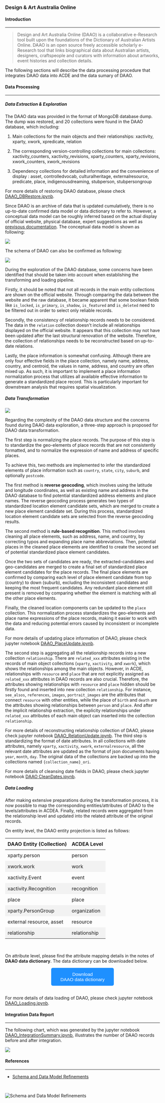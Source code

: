 ### Design & Art Australia Online

#### Introduction
---
> Design and Art Australia Online (DAAO) is a collaborative e-Research tool built upon the foundations of the Dictionary of Australian Artists Online. DAAO is an open source freely accessible scholarly e-Research tool that links biographical data about Australian artists, designers, craftspeople and curators with information about artworks, event histories and collection details.

The following sections will describe the data processing procedure that integrates DAAO data into ACDE and the data sumary of DAAO.

#### Data Processing
---
##### Data Extraction & Exploration

The DAAO data was provided in the format of MongoDB database dump. The dump was restored, and 20 collections were found in the DAAO database, which including:

1. Main collections for the main objects and their relationships: xactivity, xparty, xwork, xpredicate, relation

2. The corresponding version-controlling collections for main collections: xactivity_counters, xactivity_revisions, xparty_counters, xparty_revisions, xwork_counters, xwork_revisions

3. Dependency collections for detailed information and the convenience of display : asset, controlledvocab, culturalheritage, externalresource, predicate, place, indigenousdreaming, stubperson, stubpersongroup

For more details of restoring DAAO database, please check [DAAO_DBRestore.ipynb](https://github.com/acd-engine/jupyterbook/blob/main/integration%20notebooks/DAAO_DBRestore.ipynb).

Since DAAO is an archive of data that is updated cumulatively, there is no up-to-date confirmed data model or data dictionary to refer to. However, a conceptual data model can be roughly inferred based on the actual display of official website, physical database, expert suggestions as well as [previsous documentation](https://blogs.unsw.edu.au/daao/blog/2015/03/schema-and-data-model-refinements/). The conceptual data model is shown as following:

![](./images/ivy_images/DAAO_Conceptual_Data_Model.png)
<br>

The schema of DAAO can also be confirmed as following:

![](./images/ivy_images/DAAO_Schema.png)
<br>

During the exploration of the DAAO database, some concerns have been identified that should be taken into account when establishing the transforming and loading pipeline.

Firstly, it should be noted that not all records in the main entity collections are shown on the official website. Through comparing the data between the website and the raw database, it became apparent that some boolean fields like `is_locked`, `is_primary`, `is_shadow`, `is_featured` and `is_deleted` need to be filtered out in order to select only reliable records.

Secondly, the consistency of relationship records needs to be considered. The data in the `relation` collection doesn't include all relationships displayed on the official website. It appears that this collection may not have been updated after the last structural renovation of the website. Therefore, the collection of relationships needs to be reconstructed based on up-to-date relations.

Lastly, the place information is somewhat confusing. Although there are only four effective fields in the place collection, namely name, address, country, and centroid, the values in name, address, and country are often mixed up. As such, it is important to implement a place information normalization process that utilizes all available effective information to generate a standardized place record. This is particularly important for downstream analysis that requires spatial visualization.

##### Data Transformation

![](./images/ivy_images/DAAO_ETL_Workflow.png)
<br>

Regarding the complexity of the DAAO data structure and the concerns found during DAAO data exploration, a three-step approach is proposed for DAAO data transformation. 

The first step is normalizing the place records. The purpose of this step is to standardize the geo-elements of place records that are not consistently formatted, and to normalize the expression of name and address of specific places.  

To achieve this, two methods are implemented to infer the standardized elements of place information such as `country`, `state`, `city`, `suburb`, and optionally `postcode`. 

The first method is **reverse geocoding**, which involves using the latitude and longitude coordinates, as well as existing name and address in the DAAO database to find potential standardized address elements and place names. The reverse geocoding process generates two types of standardized location element candidate sets, which are merged to create a new place element candidate set. During this process, standardized location element candidate sets are selected from the reverse geocoding results.  

The second method is **rule-based recognition**. This method involves cleaning all place elements, such as address, name, and country, by correcting typos and expanding place name abbreviations. Then, potential places in the cleaned place elements are identified to create the second set of potential standardized place element candidates.  

Once the two sets of candidates are ready, the extracted-candidates and geo-candidates are merged to create a final set of standardized place element candidates for the place records. The final place elements are confirmed by comparing each level of place element candidate from top (country) to down (suburb), excluding the inconsistent candidates and keeping the most frequent candidates. Any redundant place element still present is removed by comparing whether the element is matching with all the other place elements.  

Finally, the cleaned location components can be updated to the `place` collection. This normalization process standardizes the geo-elements and place name expressions of the place records, making it easier to work with the data and reducing potential errors caused by inconsistent or incomplete data.

For more details of updating place information of DAAO, please check jupyter notebook [DAAO_PlaceUpdate.ipynb](https://github.com/acd-engine/jupyterbook/blob/main/integration%20notebooks/DAAO_PlaceUpdate.ipynb).

The second step is aggregating all the relationship records into a new collection `relationship`. There are `related_xxx` attributes existing in the records of main object collections (`xparty`, `xactivity`, and `xwork`), which shows the relationships among the main objects. However, in ACDE, relationships with `resource` and `place`  that are not explicitly assigned as `related_xxx` attributes in DAAO records are also crucial. Therefore, the attributes showing relationships with `resource` and `place` hidden should be firstly found and inserted into new collection `relationship`. For instance, `see_alsos`, `references`, `images`, `portrait_images` are the attributes that connect `resource` with other entities, while the place of  `birth` and `death` are the attributes showing relationships between `person` and `place`. And after the implicit relationship extraction, the explicity relationships under `related_xxx` attributes of each main object can inserted into the collection `relationship`.

For more details of reconstructing relationship collection of DAAO, please check jupyter notebook [DAAO_RelationUpdate.ipynb](https://github.com/acd-engine/jupyterbook/blob/main/integration%20notebooks/DAAO_RelationUpdate.ipynb).
The third step is standardizing the format of date attributes. In all collections with date attributes, namely `xparty`, `xactivity`, `xwork`, `externalresource`, all the relevant date attributes are updated as the format of json documents having `year`, `month`, `day`. The original data of the collections are backed up into the collections named `{collection_name}_ori`. 

For more details of cleansing date fields in DAAO, please check jupyter notebook [DAAO CleanDates.ipynb](https://github.com/acd-engine/jupyterbook/blob/main/integration%20notebooks/DAAO_CleanDates.ipynb).

##### Data Loading

After making extensive preparations during the transformation process, it is now possible to map the corresponding entities/attributes of DAAO to the levels/attributes in ACDEA. Finally, related records were aggregated from the relationship level and updated into the related attribute of the original records.

On entity level, the DAAO entity projection is listed as follows:

<style>
  /* CSS for zebra-striped table */
  table {
    border-collapse: collapse;
    width: 100%;
  }

  th, td {
    padding: 8px;
  }

  /* Zebra striping */
  tr:nth-child(even) {
    background-color: #f2f2f2;
  }
</style>

| DAAO Entity (Collection) | ACDEA Level  |
| ------------------------ | ------------ |
| xparty.person            | person       |
| xwork.work               | work         |
| xactivity.Event          | event        |
| xactivity.Recognition    | recognition  |
| place                    | place        |
| xparty.PersonGroup       | organization |
| external resource, asset | resource     |
| relationship             | relationship |
<br>

On attribute level, please find the attribute mapping details in the notes of **DAAO data dictionary**. The data dictionary can be downloaded below. 

<!DOCTYPE html>
<html>
<head>
<meta name="viewport" content="width=device-width, initial-scale=1">
<!-- Add icon library -->
<link rel="stylesheet" href="https://cdnjs.cloudflare.com/ajax/libs/font-awesome/4.7.0/css/font-awesome.min.css">
<style>
.btn {
  background-color: DodgerBlue;
  border: none;
  color: white;
  padding: 12px 30px;
  cursor: pointer;
  font-size: 15px;
  border-radius: 5px; /* Make the button rounder */
}

/* Darker background on mouse-over */
.btn:hover {
  background-color: RoyalBlue;
}
</style>

</head>
<body>

<div style="text-align: center;">
	<button id="download-btn" class="btn"><i class="fa fa-download"></i> Download <br>DAAO data dictionary</button>
</div>

</body>
</html>

<script src="https://cdn.jsdelivr.net/npm/filesaver.js"></script>
<script>
  // Define the URL of the CSV file
  const csvUrl = "https://raw.githubusercontent.com/acd-engine/jupyterbook/master/data dictionaries/DAAO_Data_Dictionary.xlsx";
  
  // Add a click event listener to the button
  document.getElementById("download-btn").addEventListener("click", () => {
    // Load the CSV file from the URL using an XMLHttpRequest
    const xhr = new XMLHttpRequest();
    xhr.open("GET", csvUrl);
    xhr.responseType = "blob";
    xhr.onload = () => {
      // Save the Blob as a file with the given name
      saveAs(xhr.response, "DAAO_Data_Dictionary.xlsx");
    };
    xhr.send();
  });
</script>
<br>

For more details of data loading of DAAO, please check jupyter notebook [DAAO_Loading.ipynb](https://github.com/acd-engine/jupyterbook/blob/main/integration%20notebooks/DAAO_Loading.ipynb).

#### Integration Data Report
---
The following chart, which was generated by the jupyter notebook [DAAO_IntegrationSummary.ipynb](https://github.com/acd-engine/jupyterbook/blob/main/integration%20notebooks/DAAO_IntegrationSummary.ipynb), illustrates the number of DAAO records before and after integration.

![](./images/ivy_images/DAAO_integration_summary.png)

#### References
---
* [Schema and Data Model Refinements](https://blogs.unsw.edu.au/daao/blog/2015/03/schema-and-data-model-refinements/)
<br>

![Schema and Data Model Refinements](https://blogs.unsw.edu.au/daao/files/2015/03/DAAO-Data-Model-Proposed-Revisions-February-20151.jpg "Schema and Data Model Refinements")

